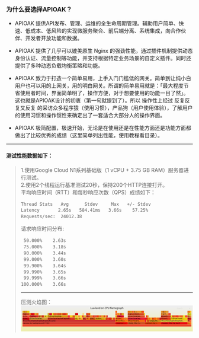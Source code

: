 ### 为什么要选择APIOAK？

* APIOAK 提供API发布、管理、运维的全生命周期管理。辅助用户简单、快速、低成本、低风险的实现微服务聚合、前后端分离、系统集成，向合作伙伴、开发者开放功能和数据。

* APIOAK 提供了几乎可以媲美原生 Nginx 的强劲性能，通过插件机制提供动态身份认证、流量控制等功能，并支持根据特定业务场景的自定义插件。同时还提供了多种动态负载均衡策略和功能。

* APIOAK 致力于打造一个简单易用，上手入门门槛低的网关。简单到让纯小白用户也可以用的上网关，用的明白网关。所谓的简单易用就是：「最大程度节省使用者时间，界面简单明了，操作方便，对于想要使用的功能一目了然」。这也就是APIOAK设计的初衷（第一句就提到了）。所以 操作性上经过 反复反复又反复 的采访众多程序猿（使用习惯），产品狗（用户使用体验），了解用户的使用习惯和操作惯性来确定出了一套适合大部分人的操作界面。

* APIOAK 极简配置，极速开始，无论是在使用还是在性能方面还是功能方面都做出了比较优秀的成绩（这里简单列出性能，使用教程看目录）。

---
#### 测试性能数据如下：

> 1.使用Google Cloud N1系列基础版（1 vCPU + 3.75 GB RAM）服务器进行测试。<br/>
> 2.使用2个线程运行基准测试20秒，保持200个HTTP连接打开。<br/>
> 平均响应时间（RTT）和每秒响应次数（QPS）成绩如下：
> ```bash
> Thread Stats   Avg      Stdev     Max   +/- Stdev
> Latency       2.65s   584.41ms   3.66s    57.25%
> Requests/sec:  24012.38
> ```
> 请求响应时间分布:
> ```bash
>  50.000%    2.63s 
>  75.000%    3.18s 
>  90.000%    3.44s 
>  99.000%    3.60s 
>  99.900%    3.64s 
>  99.990%    3.65s 
>  99.999%    3.66s 
> 100.000%    3.66s
> ```
> ---
> 压测火焰图：
> ![FlameGraph](../../APIOAK-images/APIOAK-flamegraph.svg)

